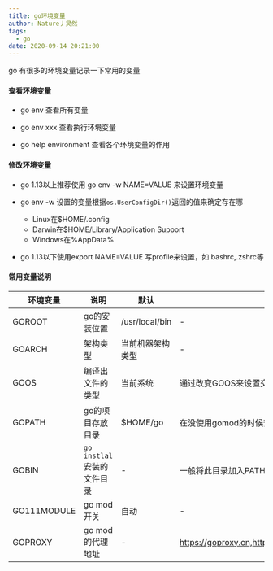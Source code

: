```yaml
---
title: go环境变量
author: Nature丿灵然
tags:
  - go
date: 2020-09-14 20:21:00
---
```

go 有很多的环境变量记录一下常用的变量

<!--more-->

#### 查看环境变量

- go env 查看所有变量

- go env xxx 查看执行环境变量

- go help environment 查看各个环境变量的作用

#### 修改环境变量

- go 1.13以上推荐使用 go env -w NAME=VALUE 来设置环境变量

- go env -w 设置的变量根据`os.UserConfigDir()`返回的值来确定存在哪
  - Linux在$HOME/.config
  - Darwin在$HOME/Library/Application Support
  - Windows在%AppData%

- go 1.13以下使用export NAME=VALUE 写profile来设置，如.bashrc,.zshrc等

#### 常用变量说明

|环境变量|说明|默认|备注|
|-----------|--------------------------|---------------|-------------------------------------------------------|
|GOROOT     |go的安装位置                |/usr/local/bin |-                                                      |
|GOARCH     |架构类型                    |当前机器架构类型 |-                                                       |
|GOOS       |编译出文件的类型             |当前系统        |通过改变GOOS来设置交叉编译                                 |
|GOPATH     |go的项目存放目录             |$HOME/go      |在没使用gomod的时候安装的代码就存放在此                       |
|GOBIN      |`go instlal`安装的文件目录   |-             |一般将此目录加入PATH,`export PATH=$PATH:$GOBIN>$HOME/.zshrc`|
|GO111MODULE|go mod 开关                |自动           |-                                                        |
|GOPROXY    |go mod的代理地址            |-             |<https://goproxy.cn,https://mirrors.aliyun.com/goproxy/,https://goproxy.io,direct>|

